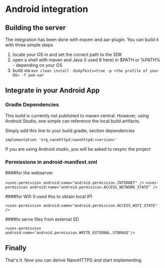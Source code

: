 # Android integration

## Building the server

The integration has been done with maven and aar-plugin.
You can build it with three simple steps

1. locate your OS in <profiles> and set the correct path to the SDK
2. open a shell with maven and Java (I used 8 here) in $PATH or %PATH% - depending on your OS
3. build via `mvn clean install -DskpTests=true -p <the profile of your OS> -f pom-aar`

## Integrate in your Android App
### Gradle Dependencies
This build is currently not published to maven central. However, using Android Studio, one
simple can reference the local build artifacts.

Simply add this line to your build.gradle, section dependencies

`implementation 'org.nanohttpd:nanohttpd:<version>'`

If you are using Android studio, you will be asked to resync the project

### Permissions in android-manifest.xml

####for the webserver

`<uses-permission android:name="android.permission.INTERNET" />`
`<uses-permission android:name="android.permission.ACCESS_NETWORK_STATE" />`

####for Wifi (I used this to obtain local IP)

`<uses-permission android:name="android.permission.ACCESS_WIFI_STATE" />`

####to serve files from external SD

`<uses-permission android:name="android.permission.WRITE_EXTERNAL_STORAGE"/>`

## Finally

That's it. Now you can derive NanoHTTPD and start implementing
